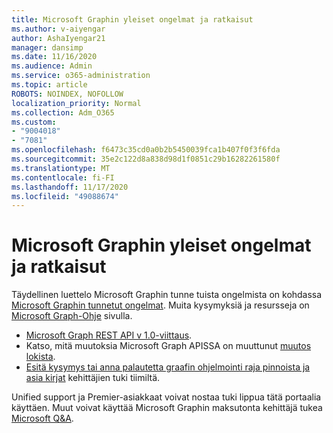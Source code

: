 ```yaml
---
title: Microsoft Graphin yleiset ongelmat ja ratkaisut
ms.author: v-aiyengar
author: AshaIyengar21
manager: dansimp
ms.date: 11/16/2020
ms.audience: Admin
ms.service: o365-administration
ms.topic: article
ROBOTS: NOINDEX, NOFOLLOW
localization_priority: Normal
ms.collection: Adm_O365
ms.custom:
- "9004018"
- "7081"
ms.openlocfilehash: f6473c35cd0a0b2b5450039fca1b407f0f3f6fda
ms.sourcegitcommit: 35e2c122d8a838d98d1f0851c29b16282261580f
ms.translationtype: MT
ms.contentlocale: fi-FI
ms.lasthandoff: 11/17/2020
ms.locfileid: "49088674"
---
```

# <a name="microsoft-graph-common-issues-and-resolutions"></a>Microsoft Graphin yleiset ongelmat ja ratkaisut

Täydellinen luettelo Microsoft Graphin tunne tuista ongelmista on kohdassa [Microsoft Graphin tunnetut ongelmat](https://docs.microsoft.com/graph/known-issues). Muita kysymyksiä ja resursseja on [Microsoft Graph-Ohje](https://docs.microsoft.com/graph/) sivulla.

- [Microsoft Graph REST API v 1.0-viittaus](https://docs.microsoft.com/graph/api/overview?toc=.%2Fref%2Ftoc.json&view=graph-rest-1.0).
- Katso, mitä muutoksia Microsoft Graph APISSA on muuttunut [muutos lokista](https://docs.microsoft.com/graph/changelog). 
- [Esitä kysymys tai anna palautetta graafin ohjelmointi raja pinnoista ja asia kirjat](https://aka.ms/GraphDeveloperSupport) kehittäjien tuki tiimiltä.

Unified support ja Premier-asiakkaat voivat nostaa tuki lippua tätä portaalia käyttäen. Muut voivat käyttää Microsoft Graphin maksutonta kehittäjä tukea [Microsoft Q&A](https://aka.ms/AskGraph).
